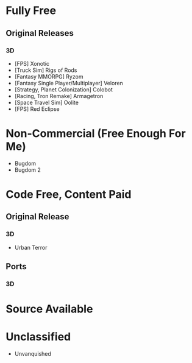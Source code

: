 # Fully Free
## Original Releases
### 3D
- [FPS] Xonotic
- [Truck Sim] Rigs of Rods
- [Fantasy MMORPG] Ryzom
- [Fantasy Single Player/Multiplayer] Veloren
- [Strategy, Planet Colonization] Colobot
- [Racing, Tron Remake] Armagetron
- [Space Travel Sim] Oolite
- [FPS] Red Eclipse
# Non-Commercial (Free Enough For Me)
- Bugdom
- Bugdom 2
# Code Free, Content Paid

## Original Release
### 3D
- Urban Terror
## Ports
### 3D
# Source Available

# Unclassified
- Unvanquished
